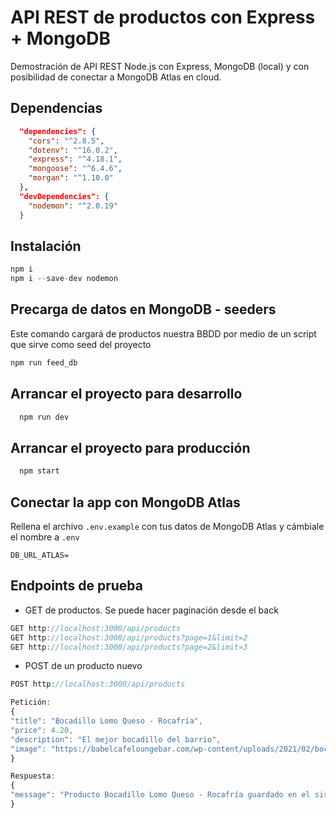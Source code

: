 # API REST de productos con Express + MongoDB

Demostración de API REST Node.js con Express, MongoDB (local) y con posibilidad de conectar a MongoDB Atlas en cloud.

## Dependencias

```json
  "dependencies": {
    "cors": "^2.8.5",
    "dotenv": "^16.0.2",
    "express": "^4.18.1",
    "mongoose": "^6.4.6",
    "morgan": "^1.10.0"
  },
  "devDependencies": {
    "nodemon": "^2.0.19"
  }
```

## Instalación
```javascript
npm i 
npm i --save-dev nodemon
```

## Precarga de datos en MongoDB - seeders
Este comando cargará de productos nuestra BBDD por medio de un script que sirve como seed del proyecto
```javascript
npm run feed_db
```

## Arrancar el proyecto para desarrollo
```javascript
  npm run dev
```

## Arrancar el proyecto para producción
```javascript
  npm start
```
## Conectar la app con MongoDB Atlas
Rellena el archivo `.env.example` con tus datos de MongoDB Atlas y cámbiale el nombre a `.env`
```
DB_URL_ATLAS=
```
## Endpoints de prueba

- GET de productos. Se puede hacer paginación desde el back
```javascript
GET http://localhost:3000/api/products
GET http://localhost:3000/api/products?page=1&limit=2
GET http://localhost:3000/api/products?page=2&limit=3

```

- POST de un producto nuevo
```javascript
POST http://localhost:3000/api/products

Petición:
{
"title": "Bocadillo Lomo Queso - Rocafría",
"price": 4.20,
"description": "El mejor bocadillo del barrio",
"image": "https://babelcafeloungebar.com/wp-content/uploads/2021/02/bocadillo-lomo-queso-babel.jpg"
}

Respuesta:
{
"message": "Producto Bocadillo Lomo Queso - Rocafría guardado en el sistema con ID: 632f9a5236a3262c5b1b417a"
}
```
